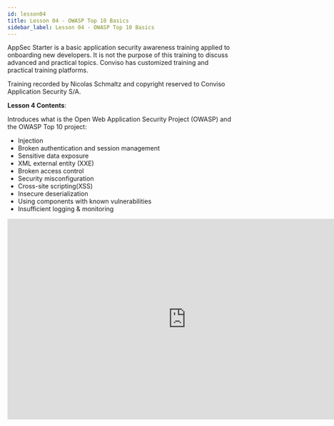 ```yaml
---
id: lesson04
title: Lesson 04 - OWASP Top 10 Basics
sidebar_label: Lesson 04 - OWASP Top 10 Basics
---
```


AppSec Starter is a basic application security awareness training applied to onboarding new developers. It is not the purpose of this training to discuss advanced and practical topics. Conviso has customized training and practical training platforms.

Training recorded by Nicolas Schmaltz and copyright reserved to Conviso Application Security S/A.

**Lesson 4 Contents**:

Introduces what is the Open Web Application Security Project (OWASP) and the OWASP Top 10 project:

- Injection
- Broken authentication and session management
- Sensitive data exposure
- XML external entity (XXE)
- Broken access control
- Security misconfiguration
- Cross-site scripting(XSS)
- Insecure deserialization
- Using components with known vulnerabilities
- Insufficient logging & monitoring

<div style={{textAlign: 'center'}}>

<iframe width="800" height="450" src="https://www.youtube.com/embed/kORouZTKyWw" title="YouTube video player" frameborder="0" allow="accelerometer; autoplay; clipboard-write; encrypted-media; gyroscope; picture-in-picture" allowfullscreen></iframe>

</div>